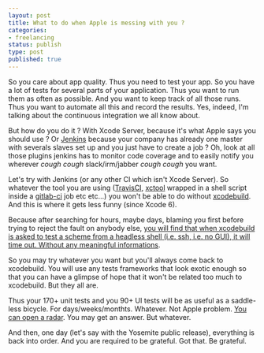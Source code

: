 ```yaml
---
layout: post
title: What to do when Apple is messing with you ?
categories:
- freelancing
status: publish
type: post
published: true
---
```



So you care about app quality. Thus you need to test your app. So you have a lot of tests for several parts of your application. Thus you want to run them as often as possible. And you want to keep track of all those runs. Thus you want to automate all this and record the results. Yes, indeed, I'm talking about the continuous integration we all know about.

But how do you do it ? With Xcode Server, because it's what Apple says you should use ? Or <a href="http://jenkins-ci.org">Jenkins</a> because your company has already one master with severals slaves set up and you just have to create a job ? Oh, look at all those plugins jenkins has to monitor code coverage and to easily notify you wherever *cough cough* slack/irm/jabber *cough cough* you want.

Let's try with Jenkins (or any other CI which isn't Xcode Server). So whatever the tool you are using (<a href="https://travis-ci.org">TravisCI</a>, <a href="https://github.com/facebook/xctool">xctool</a> wrapped in a shell script inside a <a href="https://gitlab.com/gitlab-org/gitlab-ci/blob/master/README.md">gitlab-ci</a> job etc etc...) you won't be able to do without <a href="https://developer.apple.com/library/mac/documentation/Darwin/Reference/ManPages/man1/xcodebuild.1.html">xcodebuild</a>. And this is where it gets less funny (since Xcode 6).

Because after searching for hours, maybe days, blaming you first before trying to reject the fault on anybody else, <a href="http://stackoverflow.com/questions/25380365/timeout-when-running-xcodebuild-tests-under-xcode-6-via-ssh">you will find that when xcodebuild is asked to test a scheme from a headless shell (i.e. ssh, i.e. no GUI), it will time out. Without any meaningful informations</a>.

So you may try whatever you want but you'll always come back to xcodebuild. You will use any tests frameworks that look exotic enough so that you can have a glimpse of hope that it won't be related too much to xcodebuild. But they all are.

Thus your 170+ unit tests and you 90+ UI tests will be as useful as a saddle-less bicycle. For days/weeks/monthts. Whatever. Not Apple problem. <a href="http://radar.apple.com">You can open a radar</a>. You may get an answer. But whatever.

And then, one day (let's say with the Yosemite public release), everything is back into order. And you are required to be grateful. Got that. Be grateful.